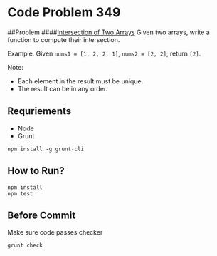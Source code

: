 # Code Problem 349

##Problem
####[Intersection of Two Arrays](https://leetcode.com/problems/intersection-of-two-arrays/)
Given two arrays, write a function to compute their intersection.

Example:
Given ```nums1 = [1, 2, 2, 1]```, ```nums2 = [2, 2]```, return ```[2]```.

Note:
- Each element in the result must be unique.
- The result can be in any order.

## Requriements
- Node
- Grunt
```
npm install -g grunt-cli
```

## How to Run?
```
npm install
npm test
```

## Before Commit
Make sure code passes checker
```
grunt check
```
